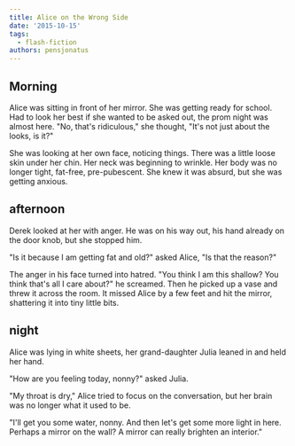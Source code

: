 ```yaml
---
title: Alice on the Wrong Side
date: '2015-10-15'
tags:
  - flash-fiction
authors: pensjonatus
---
```


## Morning

Alice was sitting in front of her mirror. She was getting ready for school. Had
to look her best if she wanted to be asked out, the prom night was almost here.
"No, that's ridiculous," she thought, "It's not just about the looks, is it?"

<!-- truncate -->

She was looking at her own face, noticing things. There was a little loose skin
under her chin. Her neck was beginning to wrinkle. Her body was no longer tight,
fat-free, pre-pubescent. She knew it was absurd, but she was getting anxious.

## afternoon

Derek looked at her with anger. He was on his way out, his hand already on the
door knob, but she stopped him.

"Is it because I am getting fat and old?" asked Alice, "Is that the reason?"

The anger in his face turned into hatred. "You think I am this shallow? You
think that's all I care about?" he screamed. Then he picked up a vase and threw
it across the room. It missed Alice by a few feet and hit the mirror, shattering
it into tiny little bits.

## night

Alice was lying in white sheets, her grand-daughter Julia leaned in and held her
hand.

"How are you feeling today, nonny?" asked Julia.

"My throat is dry," Alice tried to focus on the conversation, but her brain was
no longer what it used to be.

"I'll get you some water, nonny. And then let's get some more light in here.
Perhaps a mirror on the wall? A mirror can really brighten an interior."

